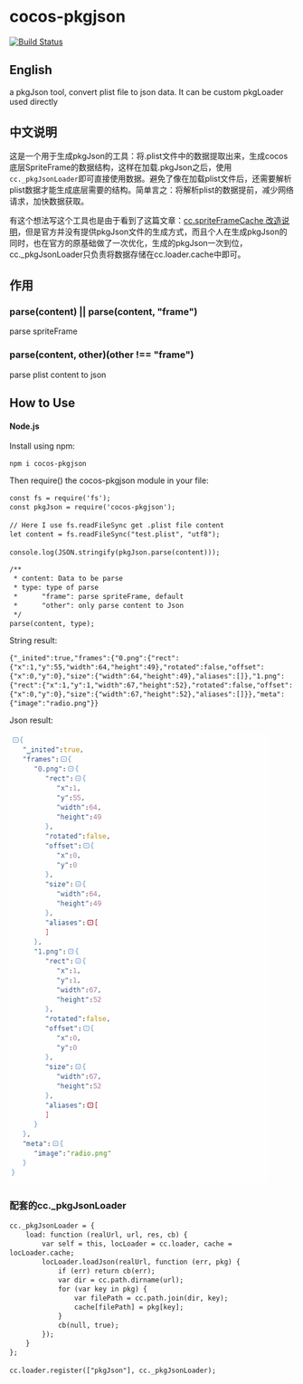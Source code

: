 # cocos-pkgjson
[![Build Status](https://www.travis-ci.org/JianmingXia/cocos-pkgjson.svg?branch=master)](https://www.travis-ci.org/JianmingXia/cocos-pkgjson)

## English
a pkgJson tool, convert plist file to json data. It can be custom pkgLoader used directly

## 中文说明
这是一个用于生成pkgJson的工具：将.plist文件中的数据提取出来，生成cocos底层SpriteFrame的数据结构，这样在加载.pkgJson之后，使用```cc._pkgJsonLoader```即可直接使用数据。避免了像在加载plist文件后，还需要解析plist数据才能生成底层需要的结构。简单言之：将解析plist的数据提前，减少网络请求，加快数据获取。

有这个想法写这个工具也是由于看到了这篇文章：[cc.spriteFrameCache 改造说明](http://www.cocos.com/docs/html5/v3/cc-spriteframecache/zh.html)，但是官方并没有提供pkgJson文件的生成方式，而且个人在生成pkgJson的同时，也在官方的原基础做了一次优化，生成的pkgJson一次到位，cc._pkgJsonLoader只负责将数据存储在cc.loader.cache中即可。

## 作用
### parse(content) || parse(content, "frame")
parse spriteFrame

### parse(content, other)(other !== "frame")
parse plist content to json

## How to Use
#### Node.js
Install using npm:

```
npm i cocos-pkgjson
```

Then require() the cocos-pkgjson module in your file:
```
const fs = require('fs');
const pkgJson = require('cocos-pkgjson');

// Here I use fs.readFileSync get .plist file content
let content = fs.readFileSync("test.plist", "utf8");

console.log(JSON.stringify(pkgJson.parse(content)));
```

```
/**
 * content: Data to be parse
 * type: type of parse
 *      "frame": parse spriteFrame, default
 *      "other": only parse content to Json
 */
parse(content, type);
```

String result:
```
{"_inited":true,"frames":{"0.png":{"rect":{"x":1,"y":55,"width":64,"height":49},"rotated":false,"offset":{"x":0,"y":0},"size":{"width":64,"height":49},"aliases":[]},"1.png":{"rect":{"x":1,"y":1,"width":67,"height":52},"rotated":false,"offset":{"x":0,"y":0},"size":{"width":67,"height":52},"aliases":[]}},"meta":{"image":"radio.png"}}
```

Json result:

![](./result.png)


### 配套的cc._pkgJsonLoader
```
cc._pkgJsonLoader = {
    load: function (realUrl, url, res, cb) {
        var self = this, locLoader = cc.loader, cache = locLoader.cache;
        locLoader.loadJson(realUrl, function (err, pkg) {
            if (err) return cb(err);
            var dir = cc.path.dirname(url);
            for (var key in pkg) {
                var filePath = cc.path.join(dir, key);
                cache[filePath] = pkg[key];
            }
            cb(null, true);
        });
    }
};

cc.loader.register(["pkgJson"], cc._pkgJsonLoader);
```